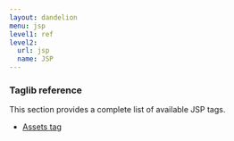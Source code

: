 ```yaml
---
layout: dandelion
menu: jsp
level1: ref
level2:
  url: jsp
  name: JSP
---
```


### Taglib reference

This section provides a complete list of available JSP tags.

 * [Assets tag](assets.html)